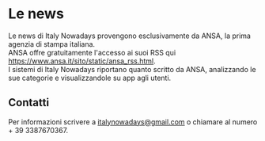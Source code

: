 # Le news

Le news di Italy Nowadays provengono esclusivamente da ANSA, la prima agenzia di stampa italiana.  
ANSA offre gratuitamente l'accesso ai suoi RSS qui https://www.ansa.it/sito/static/ansa_rss.html.  
I sistemi di Italy Nowadays riportano quanto scritto da ANSA, analizzando le sue categorie e visualizzandole su app agli utenti.

## Contatti
Per informazioni scrivere a italynowadays@gmail.com o chiamare al numero + 39 3387670367.
